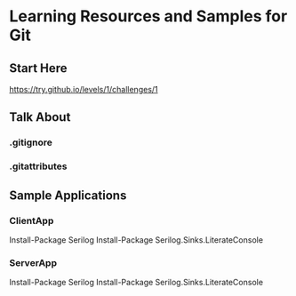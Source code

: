 # Learning Resources and Samples for Git

## Start Here

https://try.github.io/levels/1/challenges/1

## Talk About

### .gitignore

### .gitattributes

## Sample Applications

### ClientApp

Install-Package Serilog
Install-Package Serilog.Sinks.LiterateConsole

### ServerApp

Install-Package Serilog
Install-Package Serilog.Sinks.LiterateConsole
